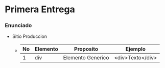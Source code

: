 # Primera Entrega

### Enunciado
- Sitio Produccion
  -  <table >   <thead>  <tr>  <th> No</th>    <th>Elemento </th> <th> Proposito</th> <th> Ejemplo</th>     </tr> </thead>   <tbody> <tr>  <td> 1</td>  <td>div </td> <td>Elemento Generico </td> <td> &lt;div&gtTexto&lt;/div&gt </td>  </tr></tbody>  </table>

